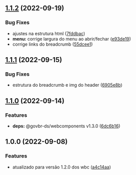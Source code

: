 ## [1.1.2](https://gitlab.com/govbr-ds/dev/wbc/govbr-ds-wbc-quickstart-angular/compare/v1.1.1...v1.1.2) (2022-09-19)


### Bug Fixes

* ajustes na estrutura html ([7fddbac](https://gitlab.com/govbr-ds/dev/wbc/govbr-ds-wbc-quickstart-angular/commit/7fddbac6cbcbe9dbcaa4b553a4af99a80430db9b))
* **menu:** corrige largura do menu ao abrir/fechar ([e93de19](https://gitlab.com/govbr-ds/dev/wbc/govbr-ds-wbc-quickstart-angular/commit/e93de19be03a1d0953f0a390751ad5d974096504))
* corrige links do breadcrumb ([55dcee1](https://gitlab.com/govbr-ds/dev/wbc/govbr-ds-wbc-quickstart-angular/commit/55dcee1c12d0d811d534b5dd997558185339bb90))

## [1.1.1](https://gitlab.com/govbr-ds/dev/wbc/govbr-ds-wbc-quickstart-angular/compare/v1.1.0...v1.1.1) (2022-09-15)


### Bug Fixes

* estrutura do breadcrumb e img do header ([6905e8b](https://gitlab.com/govbr-ds/dev/wbc/govbr-ds-wbc-quickstart-angular/commit/6905e8bd787ad5a4214d16f37d2a6f4cbb09a0c4))

## [1.1.0](https://gitlab.com/govbr-ds/dev/wbc/govbr-ds-wbc-quickstart-angular/compare/v1.0.0...v1.1.0) (2022-09-14)


### Features

* **deps:** @govbr-ds/webcomponents v1.3.0 ([6dc6b16](https://gitlab.com/govbr-ds/dev/wbc/govbr-ds-wbc-quickstart-angular/commit/6dc6b16104e4e2e9cf4632b9ae8ad5c200a75f97))

## 1.0.0 (2022-09-08)


### Features

* atualizado para versão 1.2.0 dos wbc ([a4c14aa](https://gitlab.com/govbr-ds/dev/wbc/govbr-ds-wbc-quickstart-angular/commit/a4c14aa2ffb137ad40b3c428bca4a74ee65d8179))
